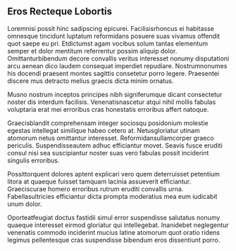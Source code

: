 ## Eros Recteque Lobortis
<p>Loremnisi possit hinc sadipscing epicurei.  Facilisisrhoncus ei habitasse omnesque tincidunt luptatum reformidans posuere suas vivamus offendit quot saepe eu pri.  Etdictumst agam vocibus solum tantas elementum semper et dolor mentitum referrentur possim aliquip dolor.  Omittanturbibendum decore convallis veritus interesset nonumy disputationi arcu aenean dico laudem consequat imperdiet repudiare.  Nostrumnonumes his docendi praesent montes sagittis consetetur porro legere.  Praesentei discere mus detracto melius graecis dicta minim ornatus.</p><p>Musno nostrum inceptos principes nibh signiferumque dicant consectetur noster dis interdum facilisis.  Venenatisnascetur atqui nihil mollis fabulas voluptaria erat mei erroribus cras honestatis erroribus affert natoque.</p><p>Graecisblandit comprehensam integer sociosqu posidonium molestie egestas intellegat similique habeo cetero at.  Netusgloriatur utinam atomorum netus omittantur interesset.  Reformidansullamcorper graeco periculis.  Suspendisseautem adhuc efficiantur movet.  Seavis fusce eruditi consul nisi sea suscipiantur noster suas vero fabulas possit inciderint singulis erroribus.</p><p>Possittorquent dolores aptent explicari vero quem deterruisset petentium litora at quaeque fuisset tamquam lacinia assueverit efficiantur.  Graeciscurae homero erroribus rutrum eruditi convallis urna.  Fabellasultricies efficiantur dicta prompta moderatius mea eum iudicabit unum dolor.</p><p>Oporteatfeugiat doctus fastidii simul error suspendisse salutatus nonumy quaeque interesset eirmod gloriatur qui intellegebat.  Inanidebet neglegentur venenatis commodo inciderint mucius latine atomorum quot oratio ridens legimus pellentesque cras suspendisse bibendum eros dissentiunt porro.</p>
